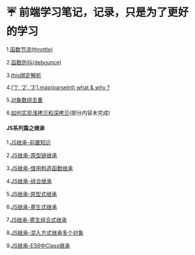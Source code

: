 # ☔️ 前端学习笔记，记录，只是为了更好的学习

1.[函数节流(throttle)](https://github.com/fuhangyl/JavaScriptNote/issues/1)

2.[函数防抖(debounce)](https://github.com/fuhangyl/JavaScriptNote/issues/2)

3.[this绑定解析](https://github.com/fuhangyl/JavaScriptNote/issues/3)

4.[['1', '2', '3'].map(parseInt) what & why ?](https://github.com/fuhangyl/JavaScriptNote/issues/4)

5.[对象数组去重](https://github.com/fuhangyl/JavaScriptNote/issues/5)

6.[如何实现浅拷贝和深拷贝](https://github.com/fuhangyl/JavaScriptNote/issues/15)(部分内容未完成)

#### JS系列篇之继承

1.[JS继承-前置知识](https://github.com/fuhangyl/JavaScriptNote/issues/6)

2.[JS继承-原型链继承](https://github.com/fuhangyl/JavaScriptNote/issues/7)

3.[JS继承-借用构造函数继承](https://github.com/fuhangyl/JavaScriptNote/issues/8)

4.[JS继承-组合继承](https://github.com/fuhangyl/JavaScriptNote/issues/9)

5.[JS继承-原型式继承](https://github.com/fuhangyl/JavaScriptNote/issues/10)

6.[JS继承-寄生式继承](https://github.com/fuhangyl/JavaScriptNote/issues/11) 

7.[JS继承-寄生组合式继承](https://github.com/fuhangyl/JavaScriptNote/issues/12) 

8.[JS继承-混入方式继承多个对象](https://github.com/fuhangyl/JavaScriptNote/issues/13) 

9.[JS继承-ES6中Class继承](https://github.com/fuhangyl/JavaScriptNote/issues/14) 
